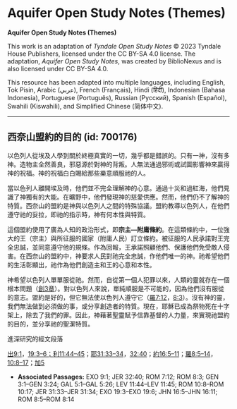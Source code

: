 # Aquifer Open Study Notes (Themes)

**Aquifer Open Study Notes (Themes)**

This work is an adaptation of *Tyndale Open Study Notes* © 2023 Tyndale House Publishers, licensed under the CC BY\-SA 4\.0 license. The adaptation, *Aquifer Open Study Notes*, was created by BiblioNexus and is also licensed under CC BY\-SA 4\.0\.

This resource has been adapted into multiple languages, including English, Tok Pisin, Arabic (عربي), French (Français), Hindi (हिंदी), Indonesian (Bahasa Indonesia), Portuguese (Português), Russian (Русский), Spanish (Español), Swahili (Kiswahili), and Simplified Chinese (简体中文).



--------------------------------

## 西奈山盟約的目的 (id: 700176)

以色列人從埃及人學到關於終極真實的一切，幾乎都是錯誤的。只有一神，沒有多神。造物主全然善良，邪惡源於對神的背叛。人無法通過邪術或試圖影響神來贏得神的祝福。神的祝福白白賜給那些樂意順服祂的人。

當以色列人離開埃及時，他們並不完全理解神的心意。通過十災和過紅海，他們見識了神獨有的大能。在曠野中，他們發現神的慈愛供應。然而，他們仍不了解神的特質。西奈山的盟約是神與以色列人之間的特殊協議。盟約教導以色列人，在他們遵守祂的妥拉，即祂的指示時，神有何本性與特質。

這個盟約使用了廣為人知的政治形式，即**宗主—附庸條約**。在這類條約中，一位強大的王（宗主）與所征服的國家（附庸人民）訂立條約。被征服的人民承諾對王完全忠誠，並同意遵守他的規條。作為回報，王承諾照顧他們、保護他們免受敵人侵害。在西奈山的盟約中，神要求人民對祂完全忠誠，作他們唯一的神。祂希望他們的生活彰顯出，祂作為他們創造主和王的心意和本性。

神希望以色列人單單服從祂。然而，自從第一個人犯罪以來，人類的靈就存在一個根本問題（[創3章](https://ref.ly/Gen3:1-Gen3:24)）。對以色列人來說，單純順服是不可能的，因為他們沒有服從的意志。盟約是好的，但它無法使以色列人遵守它（[羅7:12](https://ref.ly/Rom7:12)，[8:3](https://ref.ly/Rom8:3)）。沒有神的靈，我們無法做到必須做的事，或分享創造者的特質。現在，耶穌已成為祭物死在十字架上，除去了我們的罪。因此，神藉著聖靈賦予信靠基督的人力量，來實現祂盟約的目的，並分享祂的聖潔特質。

進深研究的經文段落

[出9:1](https://ref.ly/Exod9:1)，[19:3–6；](https://ref.ly/Exod19:3-Exod19:6)[利11:44–45](https://ref.ly/Lev11:44-Lev11:45)；[耶31:33–34](https://ref.ly/Jer31:33-Jer31:34)，[32:40](https://ref.ly/Jer32:40)；[約16:5–11](https://ref.ly/John16:5-John16:11)；[羅8:5–14](https://ref.ly/Rom8:5-Rom8:14)，[10:8–17](https://ref.ly/Rom10:8-Rom10:17)；[加5](https://ref.ly/Gal5:1-Gal5:26)

* **Associated Passages:** EXO 9:1; JER 32:40; ROM 7:12; ROM 8:3; GEN 3:1–GEN 3:24; GAL 5:1–GAL 5:26; LEV 11:44–LEV 11:45; ROM 10:8–ROM 10:17; JER 31:33–JER 31:34; EXO 19:3–EXO 19:6; JHN 16:5–JHN 16:11; ROM 8:5–ROM 8:14

